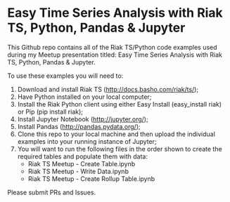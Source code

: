 # Easy Time Series Analysis with Riak TS, Python, Pandas & Jupyter

This Github repo contains all of the Riak TS/Python code examples used during my Meetup presentation titled: Easy Time Series Analysis with Riak TS, Python, Pandas & Jupyter.

To use these examples you will need to:

1. Download and install Riak TS (http://docs.basho.com/riak/ts/);
2. Have Python installed on your local computer;
3. Install the Riak Python client using either Easy Install (easy_install riak) or Pip (pip install riak);
4. Install Jupyter Notebook (http://jupyter.org/);
5. Install Pandas (http://pandas.pydata.org/);
6. Clone this repo to your local machine and then upload the individual examples into your running instance of Jupyter;
7. You will want to run the following files in the order shown to create the required tables and populate them with data:
	- Riak TS Meetup - Create Table.ipynb
	- Riak TS Meetup - Write Data.ipynb
	- Riak TS Meetup - Create Rollup Table.ipynb

Please submit PRs and Issues.